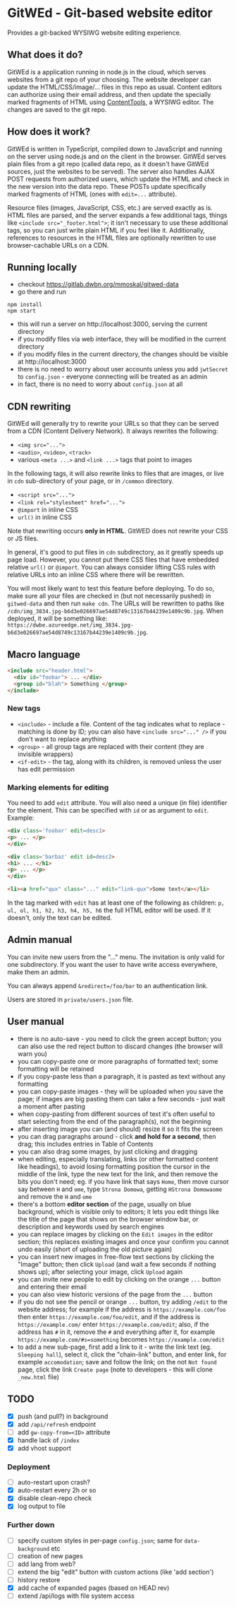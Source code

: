 # GitWEd - Git-based website editor

Provides a git-backed WYSIWG website editing experience.

## What does it do?

GitWEd is a application running in node.js in the cloud, which serves websites
from a git repo of your choosing. The website developer can update the HTML/CSS/image/... files
in this repo as usual. Content editors can authorize using their email
address, and then update the specially marked fragments of HTML
using [ContentTools](http://getcontenttools.com/), a WYSIWG editor.
The changes are saved to the git repo.

## How does it work?

GitWEd is written in TypeScript, compiled down to JavaScript and running on the
server using node.js and on the client in the browser. GitWEd serves plain
files from a git repo (called data repo, as it doesn't have GitWEd sources,
just the websites to be served).  The server also handles AJAX POST requests
from authorized users, which update the HTML and check in the new version into
the data repo. These POSTs update specifically marked fragments of HTML
(ones with `edit=...` attribute).

Resource files (images, JavaScript, CSS, etc.) are served exactly as is.  HTML files
are parsed, and the server expands a few additional tags, things like
`<include src="_footer.html">`; it isn't necessary to use these additional tags,
so you can just write plain HTML if you feel like it.
Additionally, references to resources in the HTML files are optionally
rewritten to use browser-cachable URLs on a CDN.

## Running locally

* checkout https://gitlab.dwbn.org/mmoskal/gitwed-data
* go there and run
```
npm install
npm start
```
* this will run a server on http://localhost:3000, serving the current directory
* if you modify files via web interface, they will be modified in the current directory
* if you modify files in the current directory, the changes should be visible at http://localhost:3000
* there is no need to worry about user accounts unless you add `jwtSecret` to `config.json` - everyone connecting will be treated as an admin
* in fact, there is no need to worry about `config.json` at all

## CDN rewriting

GitWEd will generally try to rewrite your URLs so that they can be served from a CDN
(Content Delivery Network). It always rewrites the following:

* `<img src="...">`
* `<audio>`, `<video>`, `<track>`
* various `<meta ...>` and `<link ...>` tags that point to images

In the following tags, it will also rewrite links to files that are images,
or live in `cdn` sub-directory of your page, or in `/common` directory.

* `<script src="...">`
* `<link rel="stylesheet" href="...">`
* `@import` in inline CSS
* `url()` in inline CSS

Note that rewriting occurs **only in HTML**. GitWED does not rewrite your CSS or JS
files.

In general, it's good to put files in `cdn` subdirectory, as it greatly speeds up
page load. However, you cannot put there CSS files that have embedded relative `url()`
or `@import`. You can always consider lifting CSS rules with relative URLs into
an inline CSS where there will be rewritten.

You will most likely want to test this feature before deploying. To do so, make sure
all your files are checked in (but not necessarily pushed) in `gitwed-data` and
then run `make cdn`. The URLs will be rewritten to paths like
`/cdn/img_3834.jpg-b6d3e026697ae54d8749c13167b44239e1409c9b.jpg`.
When deployed, it will be something like:
`https://dwbe.azureedge.net/img_3834.jpg-b6d3e026697ae54d8749c13167b44239e1409c9b.jpg`.


## Macro language

```html
<include src="header.html">
  <div id="foobar"> ... </div>
  <group id="blah"> Something </group>
</include>
```

### New tags

* `<include>` - include a file. Content of the tag indicates what to replace - matching is done by ID;
  you can also have `<include src="..." />` if you don't want to replace anything
* `<group>` - all group tags are replaced with their content (they are invisible wrappers)
* `<if-edit>` - the tag, along with its children, is removed unless the user has edit permission

### Marking elements for editing

You need to add `edit` attribute. You will also need a unique (in file) identifier
for the element. This can be specified with `id` or as argument to `edit`. Example:

```html
<div class='foobar' edit=desc1>
<p> ... </p>
</div>

<div class='barbaz' edit id=desc2>
<h1> ... </h1>
<p> ... </p>
</div>

<li><a href="qux" class="..." edit="link-qux">Some text</a></li>
```

In the tag marked with `edit` has at least one of the following as children:
`p, ul, ol, h1, h2, h3, h4, h5, h6` the full HTML editor will be used.
If it doesn't, only the text can be edited.

## Admin manual

You can invite new users from the "..." menu. The invitation is only valid for one subdirectory.
If you want the user to have write access everywhere, make them an admin.

You can always append `&redirect=/foo/bar` to an authentication link.

Users are stored in `private/users.json` file.

## User manual

* there is no auto-save - you need to click the green accept button; you can also use the red reject
  button to discard changes (the browser will warn you)
* you can copy-paste one or more paragraphs of formatted text; some formatting will be retained
* if you copy-paste less than a paragraph, it is pasted as text without any formatting
* you can copy-paste images - they will be uploaded when you save the page; if images are big
  pasting them can take a few seconds - just wait a moment after pasting
* when copy-pasting from different sources of text it's often useful to start selecting from 
  the end of the paragraph(s), not the beginning
* after inserting image you can (and should) resize it so it fits the screen
* you can drag paragraphs around - click **and hold for a second**, then drag; this includes entries
  in Table of Contents
* you can also drag some images, by just clicking and dragging
* when editing, especially translating, links (or other formatted content like headings), 
  to avoid losing formatting position the cursor in the middle of the link, type the new
  text for the link, and then remove the bits you don't need; eg. if you have link that
  says `Home`, then move cursor say between `H` and `ome`, type `Strona Domowa`, getting
  `HStrona Domowaome` and remove the `H` and `ome`
* there's a bottom **editor section** of the page, usually on blue background, which is visible only
  to editors; it lets you edit things like the title of the page that shows on the browser
  window bar, or description and keywords used by search engines
* you can replace images by clicking on the `Edit images` in the editor section; this replaces
  existing images and once your confirm you cannot undo easily (short of uploading the old
  picture again)
* you can insert new images in free-flow text sections by clicking the "Image" button;
  then click `Upload` (and wait a few seconds if nothing shows up); after selecting
  your image, click `Upload` again
* you can invite new people to edit by clicking on the orange `...` button and entering their
  email
* you can also view historic versions of the page from the `...` button
* if you do not see the pencil or orange `...` button, try adding `/edit` to the website address;
  for example if the address is `https://example.com/foo` then enter `https://example.com/foo/edit`,
  and if the address is `https://example.com/` enter `https://example.com/edit`;
  also, if the address has `#` in it, remove the `#` and everything after it, for example
  `https://example.com/#s=something` becomes `https://example.com/edit`
* to add a new sub-page, first add a link to it - write the link text (eg. `Sleeping hall`),
  select it, click the "chain-link" button, and enter link, for example `accomodation`;
  save and follow the link; on the not `Not found` page, click the link `Create page`
  (note to developers - this will clone `_new.html` file)

## TODO
* [x] push (and pull?) in background
* [x] add `/api/refresh` endpoint
* [ ] add `gw-copy-from=<ID>` attribute
* [x] handle lack of `/index`
* [x] add vhost support

### Deployment
* [ ] auto-restart upon crash?
* [x] auto-restart every 2h or so
* [x] disable clean-repo check
* [x] log output to file

### Further down
* [ ] specify custom styles in per-page `config.json`; same for `data-background` etc
* [ ] creation of new pages
* [ ] add lang from web?
* [ ] extend the big "edit" button with custom actions (like 'add section')
* [ ] history restore
* [x] add cache of expanded pages (based on HEAD rev)
* [ ] extend /api/logs with file system access
